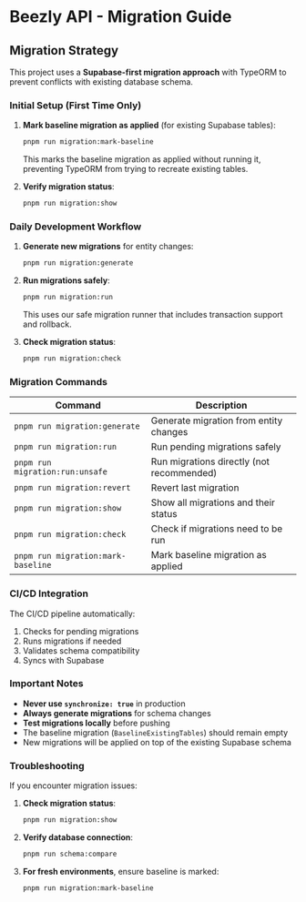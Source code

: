 # Beezly API - Migration Guide

## Migration Strategy

This project uses a **Supabase-first migration approach** with TypeORM to prevent conflicts with existing database schema.

### Initial Setup (First Time Only)

1. **Mark baseline migration as applied** (for existing Supabase tables):
   ```bash
   pnpm run migration:mark-baseline
   ```
   This marks the baseline migration as applied without running it, preventing TypeORM from trying to recreate existing tables.

2. **Verify migration status**:
   ```bash
   pnpm run migration:show
   ```

### Daily Development Workflow

1. **Generate new migrations** for entity changes:
   ```bash
   pnpm run migration:generate
   ```

2. **Run migrations safely**:
   ```bash
   pnpm run migration:run
   ```
   This uses our safe migration runner that includes transaction support and rollback.

3. **Check migration status**:
   ```bash
   pnpm run migration:check
   ```

### Migration Commands

| Command | Description |
|---------|-------------|
| `pnpm run migration:generate` | Generate migration from entity changes |
| `pnpm run migration:run` | Run pending migrations safely |
| `pnpm run migration:run:unsafe` | Run migrations directly (not recommended) |
| `pnpm run migration:revert` | Revert last migration |
| `pnpm run migration:show` | Show all migrations and their status |
| `pnpm run migration:check` | Check if migrations need to be run |
| `pnpm run migration:mark-baseline` | Mark baseline migration as applied |

### CI/CD Integration

The CI/CD pipeline automatically:
1. Checks for pending migrations
2. Runs migrations if needed
3. Validates schema compatibility
4. Syncs with Supabase

### Important Notes

- **Never use `synchronize: true`** in production
- **Always generate migrations** for schema changes
- **Test migrations locally** before pushing
- The baseline migration (`BaselineExistingTables`) should remain empty
- New migrations will be applied on top of the existing Supabase schema

### Troubleshooting

If you encounter migration issues:

1. **Check migration status**:
   ```bash
   pnpm run migration:show
   ```

2. **Verify database connection**:
   ```bash
   pnpm run schema:compare
   ```

3. **For fresh environments**, ensure baseline is marked:
   ```bash
   pnpm run migration:mark-baseline
   ```